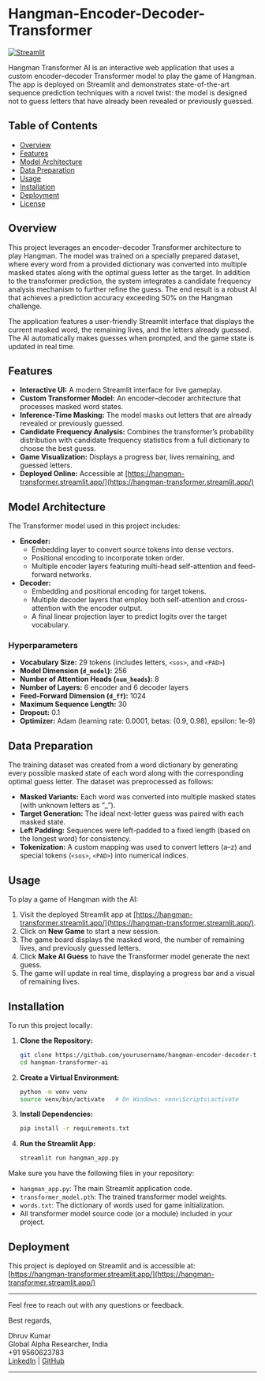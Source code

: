 # Hangman-Encoder-Decoder-Transformer

[![Streamlit](https://img.shields.io/badge/Streamlit-Deployed-green)](https://hangman-transformer.streamlit.app/)

Hangman Transformer AI is an interactive web application that uses a custom encoder–decoder Transformer model to play the game of Hangman. The app is deployed on Streamlit and demonstrates state-of-the-art sequence prediction techniques with a novel twist: the model is designed not to guess letters that have already been revealed or previously guessed.

## Table of Contents

- [Overview](#overview)
- [Features](#features)
- [Model Architecture](#model-architecture)
- [Data Preparation](#data-preparation)
- [Usage](#usage)
- [Installation](#installation)
- [Deployment](#deployment)
- [License](#license)

## Overview

This project leverages an encoder–decoder Transformer architecture to play Hangman. The model was trained on a specially prepared dataset, where every word from a provided dictionary was converted into multiple masked states along with the optimal guess letter as the target. In addition to the transformer prediction, the system integrates a candidate frequency analysis mechanism to further refine the guess. The end result is a robust AI that achieves a prediction accuracy exceeding 50% on the Hangman challenge.

The application features a user-friendly Streamlit interface that displays the current masked word, the remaining lives, and the letters already guessed. The AI automatically makes guesses when prompted, and the game state is updated in real time.

## Features

- **Interactive UI:** A modern Streamlit interface for live gameplay.
- **Custom Transformer Model:** An encoder–decoder architecture that processes masked word states.
- **Inference-Time Masking:** The model masks out letters that are already revealed or previously guessed.
- **Candidate Frequency Analysis:** Combines the transformer’s probability distribution with candidate frequency statistics from a full dictionary to choose the best guess.
- **Game Visualization:** Displays a progress bar, lives remaining, and guessed letters.
- **Deployed Online:** Accessible at [https://hangman-transformer.streamlit.app/](https://hangman-transformer.streamlit.app/)

## Model Architecture

The Transformer model used in this project includes:
- **Encoder:**  
  - Embedding layer to convert source tokens into dense vectors.
  - Positional encoding to incorporate token order.
  - Multiple encoder layers featuring multi-head self-attention and feed-forward networks.
- **Decoder:**  
  - Embedding and positional encoding for target tokens.
  - Multiple decoder layers that employ both self-attention and cross-attention with the encoder output.
  - A final linear projection layer to predict logits over the target vocabulary.

### Hyperparameters

- **Vocabulary Size:** 29 tokens (includes letters, `<sos>`, and `<PAD>`)
- **Model Dimension (`d_model`):** 256
- **Number of Attention Heads (`num_heads`):** 8
- **Number of Layers:** 6 encoder and 6 decoder layers
- **Feed-Forward Dimension (`d_ff`):** 1024
- **Maximum Sequence Length:** 30
- **Dropout:** 0.1
- **Optimizer:** Adam (learning rate: 0.0001, betas: (0.9, 0.98), epsilon: 1e-9)

## Data Preparation

The training dataset was created from a word dictionary by generating every possible masked state of each word along with the corresponding optimal guess letter. The dataset was preprocessed as follows:

- **Masked Variants:** Each word was converted into multiple masked states (with unknown letters as “_”).
- **Target Generation:** The ideal next-letter guess was paired with each masked state.
- **Left Padding:** Sequences were left-padded to a fixed length (based on the longest word) for consistency.
- **Tokenization:** A custom mapping was used to convert letters (a–z) and special tokens (`<sos>`, `<PAD>`) into numerical indices.

## Usage

To play a game of Hangman with the AI:

1. Visit the deployed Streamlit app at [https://hangman-transformer.streamlit.app/](https://hangman-transformer.streamlit.app/).
2. Click on **New Game** to start a new session.
3. The game board displays the masked word, the number of remaining lives, and previously guessed letters.
4. Click **Make AI Guess** to have the Transformer model generate the next guess.
5. The game will update in real time, displaying a progress bar and a visual of remaining lives.

## Installation

To run this project locally:

1. **Clone the Repository:**

    ```bash
    git clone https://github.com/yourusername/hangman-encoder-decoder-transformer.git
    cd hangman-transformer-ai
    ```

2. **Create a Virtual Environment:**

    ```bash
    python -m venv venv
    source venv/bin/activate   # On Windows: venv\Scripts\activate
    ```

3. **Install Dependencies:**

    ```bash
    pip install -r requirements.txt
    ```

4. **Run the Streamlit App:**

    ```bash
    streamlit run hangman_app.py
    ```

Make sure you have the following files in your repository:
- `hangman_app.py`: The main Streamlit application code.
- `transformer_model.pth`: The trained transformer model weights.
- `words.txt`: The dictionary of words used for game initialization.
- All transformer model source code (or a module) included in your project.

## Deployment

This project is deployed on Streamlit and is accessible at:  
[https://hangman-transformer.streamlit.app/](https://hangman-transformer.streamlit.app/)

---

Feel free to reach out with any questions or feedback.

Best regards,

Dhruv Kumar  
Global Alpha Researcher, India  
+91 9560623783  
[LinkedIn](#) | [GitHub](#)

---